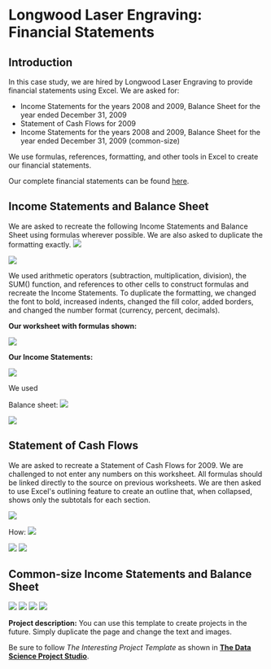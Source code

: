 # Longwood Laser Engraving: Financial Statements

## Introduction
In this case study, we are hired by Longwood Laser Engraving to provide financial statements using Excel. We are asked for:
- Income Statements for the years 2008 and 2009, Balance Sheet for the year ended December 31, 2009
- Statement of Cash Flows for 2009
- Income Statements for the years 2008 and 2009, Balance Sheet for the year ended December 31, 2009 (common-size)

We use formulas, references, formatting, and other tools in Excel to create our financial statements. 

Our complete financial statements can be found [here](https://drive.google.com/drive/folders/1dpJE3-EFm5VbwNiuN-lKzWQC7l3n6_P4?usp=sharing).

## Income Statements and Balance Sheet
We are asked to recreate the following Income Statements and Balance Sheet using formulas wherever possible. We are also asked to duplicate the formatting exactly.
<img src="images/original data - income statements.png?raw=true"/>


<img src="images/original data - balance sheet.png?raw=true"/>

We used arithmetic operators (subtraction, multiplication, division), the SUM() function, and references to other cells to construct formulas and recreate the Income Statements. To duplicate the formatting, we changed the font to bold, increased indents, changed the fill color, added borders, and changed the number format (currency, percent, decimals).

**Our worksheet with formulas shown:** 

<img src="images/income statements formulas.png?raw=true"/>

**Our Income Statements:**

<img src="images/income statements.png?raw=true"/>

We used 

Balance sheet:
<img src="images/balance sheet formulas.png?raw=true"/>

<img src="images/balance sheet.png?raw=true"/>

## Statement of Cash Flows
We are asked to recreate a Statement of Cash Flows for 2009. We are challenged to not enter any numbers on this worksheet. All formulas should be linked directly to the source on previous worksheets. We are then asked to use Excel's outlining feature to create an outline that, when collapsed, shows only the subtotals for each section.

<img src="images/original data - statement of cash flows.png?raw=true"/>


How:
<img src="images/statement of cash flows formulas.png?raw=true"/>

<img src="images/statement of cash flows.png?raw=true"/>

<img src="images/statement of cash flows collapsed.png?raw=true"/>

## Common-size Income Statements and Balance Sheet


<img src="images/income statements common-size formulas.png?raw=true"/>

<img src="images/income statements common-size.png?raw=true"/>

<img src="images/balance sheet common-size formulas.png?raw=true"/>

<img src="images/balance sheet common-size.png?raw=true"/>









**Project description:** You can use this template to create projects in the future. Simply duplicate the page and change the text and images. 

Be sure to follow *The Interesting Project Template* as shown in [**The Data Science Project Studio**](https://www.datacareerjumpstart.com/products/the-data-science-project-studio/categories/2150357707/posts/2158441592). 
